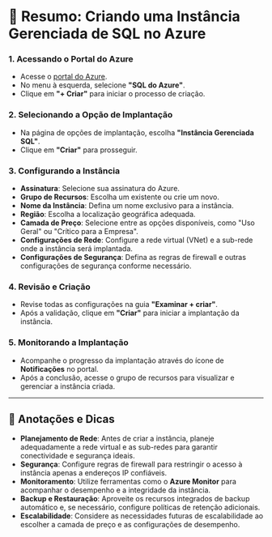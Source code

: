 # 🧾 Resumo: Criando uma Instância Gerenciada de SQL no Azure

### 1. Acessando o Portal do Azure

* Acesse o [portal do Azure](https://portal.azure.com).
* No menu à esquerda, selecione **"SQL do Azure"**.
* Clique em **"+ Criar"** para iniciar o processo de criação.

### 2. Selecionando a Opção de Implantação

* Na página de opções de implantação, escolha **"Instância Gerenciada SQL"**.
* Clique em **"Criar"** para prosseguir.

### 3. Configurando a Instância

* **Assinatura**: Selecione sua assinatura do Azure.
* **Grupo de Recursos**: Escolha um existente ou crie um novo.
* **Nome da Instância**: Defina um nome exclusivo para a instância.
* **Região**: Escolha a localização geográfica adequada.
* **Camada de Preço**: Selecione entre as opções disponíveis, como "Uso Geral" ou "Crítico para a Empresa".
* **Configurações de Rede**: Configure a rede virtual (VNet) e a sub-rede onde a instância será implantada.
* **Configurações de Segurança**: Defina as regras de firewall e outras configurações de segurança conforme necessário.

### 4. Revisão e Criação

* Revise todas as configurações na guia **"Examinar + criar"**.
* Após a validação, clique em **"Criar"** para iniciar a implantação da instância.

### 5. Monitorando a Implantação

* Acompanhe o progresso da implantação através do ícone de **Notificações** no portal.
* Após a conclusão, acesse o grupo de recursos para visualizar e gerenciar a instância criada.

---

## 📝 Anotações e Dicas

* **Planejamento de Rede**: Antes de criar a instância, planeje adequadamente a rede virtual e as sub-redes para garantir conectividade e segurança ideais.
* **Segurança**: Configure regras de firewall para restringir o acesso à instância apenas a endereços IP confiáveis.
* **Monitoramento**: Utilize ferramentas como o **Azure Monitor** para acompanhar o desempenho e a integridade da instância.
* **Backup e Restauração**: Aproveite os recursos integrados de backup automático e, se necessário, configure políticas de retenção adicionais.
* **Escalabilidade**: Considere as necessidades futuras de escalabilidade ao escolher a camada de preço e as configurações de desempenho.

